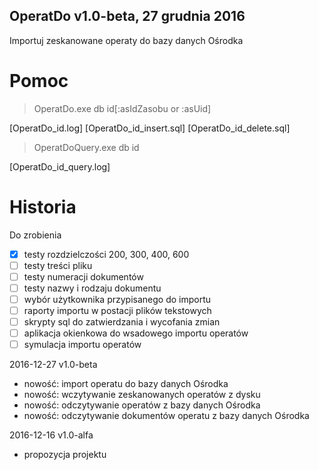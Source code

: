 ﻿OperatDo v1.0-beta, 27 grudnia 2016
---
Importuj zeskanowane operaty do bazy danych Ośrodka

# Pomoc

> OperatDo.exe db id[:asIdZasobu or :asUid]

[OperatDo_id.log]
[OperatDo_id_insert.sql]
[OperatDo_id_delete.sql]

> OperatDoQuery.exe db id

[OperatDo_id_query.log]

# Historia

Do zrobienia

* [x] testy rozdzielczości 200, 300, 400, 600
* [ ] testy treści pliku
* [ ] testy numeracji dokumentów
* [ ] testy nazwy i rodzaju dokumentu
* [ ] wybór użytkownika przypisanego do importu
* [ ] raporty importu w postacji plików tekstowych
* [ ] skrypty sql do zatwierdzania i wycofania zmian
* [ ] aplikacja okienkowa do wsadowego importu operatów
* [ ] symulacja importu operatów

2016-12-27 v1.0-beta

* nowość: import operatu do bazy danych Ośrodka
* nowość: wczytywanie zeskanowanych operatów z dysku
* nowość: odczytywanie operatów z bazy danych Ośrodka
* nowość: odczytywanie dokumentów operatu z bazy danych Ośrodka

2016-12-16 v1.0-alfa

* propozycja projektu
